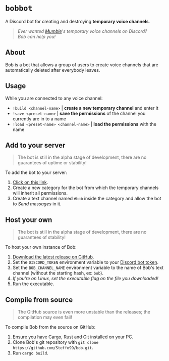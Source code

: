 # `bobbot`

A Discord bot for creating and destroying **temporary voice channels**.

> _Ever wanted [Mumble](https://www.mumble.info/)'s temporary voice channels on Discord?_  
> _Bob can help you!_

## About

Bob is a bot that allows a group of users to create voice channels that are automatically deleted after everybody leaves.

## Usage

While you are connected to any voice channel:

- `!build <channel-name>` | **create a new temporary channel** and enter it
- `!save <preset-name>` | **save the permissions** of the channel you currently are in to a name
- `!load <preset-name> <channel-name>` | **load the permissions** with the name

## Add to your server

> The bot is still in the alpha stage of development, there are no guarantees of uptime or stability!

To add the bot to your server:

1. [Click on this link](https://discord.com/api/oauth2/authorize?client_id=737293731459498025&permissions=16778256&scope=bot).
2. Create a new category for the bot from which the temporary channels will inherit all permissions.
3. Create a text channel named `#bob` inside the category and allow the bot to _Send messages_ in it.

## Host your own

> The bot is still in the alpha stage of development, there are no guarantees of stability!

To host your own instance of Bob:

1. [Download the latest release on GitHub](https://github.com/Steffo99/bob/releases).
2. Set the `DISCORD_TOKEN` environment variable to your [Discord bot token](https://discord.com/developers/applications).
3. Set the `BOB_CHANNEL_NAME` environment variable to the name of Bob's text channel (without the starting hash, ex: `bob`).
4. _If you're on Linux, set the executable flag on the file you downloaded!_
5. Run the executable.

## Compile from source

> The GitHub source is even more unstable than the releases; the compilation may even fail!

To compile Bob from the source on GitHub:

1. Ensure you have Cargo, Rust and Git installed on your PC.
2. Clone Bob's git repository with `git clone https://github.com/Steffo99/bob.git`.
2. Run `cargo build`.
